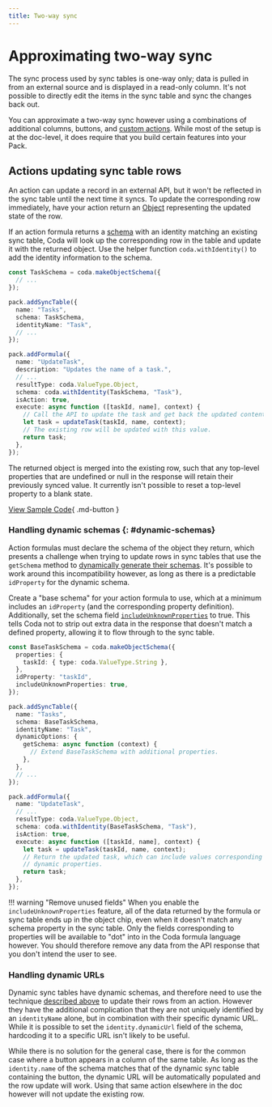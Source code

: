 ```yaml
---
title: Two-way sync
---
```


# Approximating two-way sync

The sync process used by sync tables is one-way only; data is pulled in from an external source and is displayed in a read-only column. It's not possible to directly edit the items in the sync table and sync the changes back out.

You can approximate a two-way sync however using a combinations of additional columns, buttons, and [custom actions][actions]. While most of the setup is at the doc-level, it does require that you build certain features into your Pack.


## Actions updating sync table rows

An action can update a record in an external API, but it won't be reflected in the sync table until the next time it syncs. To update the corresponding row immediately, have your action return an [Object][data_type_object] representing the updated state of the row.

If an action formula returns a [schema][schemas] with an identity matching an existing sync table, Coda will look up the corresponding row in the table and update it with the returned object. Use the helper function `coda.withIdentity()` to add the identity information to the schema.

```ts
const TaskSchema = coda.makeObjectSchema({
  // ...
});

pack.addSyncTable({
  name: "Tasks",
  schema: TaskSchema,
  identityName: "Task",
  // ...
});

pack.addFormula({
  name: "UpdateTask",
  description: "Updates the name of a task.",
  // ...
  resultType: coda.ValueType.Object,
  schema: coda.withIdentity(TaskSchema, "Task"),
  isAction: true,
  execute: async function ([taskId, name], context) {
    // Call the API to update the task and get back the updated content.
    let task = updateTask(taskId, name, context);
    // The existing row will be updated with this value.
    return task;
  },
});
```

The returned object is merged into the existing row, such that any top-level properties that are undefined or null in the response will retain their previously synced value. It currently isn't possible to reset a top-level property to a blank state.

[View Sample Code][samples_action_todoist]{ .md-button }


### Handling dynamic schemas {: #dynamic-schemas}

Action formulas must declare the schema of the object they return, which presents a challenge when trying to update rows in sync tables that use the `getSchema` method to [dynamically generate their schemas][getSchema]. It's possible to work around this incompatibility however, as long as there is a predictable `idProperty` for the dynamic schema.

Create a "base schema" for your action formula to use, which at a minimum includes an `idProperty` (and the corresponding property definition). Additionally, set the schema field [`includeUnknownProperties`][includeUnknownProperties] to true. This tells Coda not to strip out extra data in the response that doesn't match a defined property, allowing it to flow through to the sync table.

```ts
const BaseTaskSchema = coda.makeObjectSchema({
  properties: {
    taskId: { type: coda.ValueType.String },
  },
  idProperty: "taskId",
  includeUnknownProperties: true,
});

pack.addSyncTable({
  name: "Tasks",
  schema: BaseTaskSchema,
  identityName: "Task",
  dynamicOptions: {
    getSchema: async function (context) {
      // Extend BaseTaskSchema with additional properties.
    },
  },
  // ...
});

pack.addFormula({
  name: "UpdateTask",
  // ...
  resultType: coda.ValueType.Object,
  schema: coda.withIdentity(BaseTaskSchema, "Task"),
  isAction: true,
  execute: async function ([taskId, name], context) {
    let task = updateTask(taskId, name, context);
    // Return the updated task, which can include values corresponding to the
    // dynamic properties.
    return task;
  },
});
```

!!! warning "Remove unused fields"
    When you enable the `includeUnknownProperties` feature, all of the data returned by the formula or sync table ends up in the object chip, even when it doesn't match any schema property in the sync table. Only the fields corresponding to properties will be available to "dot" into in the Coda formula language however. You should therefore remove any data from the API response that you don't intend the user to see.


### Handling dynamic URLs

Dynamic sync tables have dynamic schemas, and therefore need to use the technique [described above](#dynamic-schemas) to update their rows from an action. However they have the additional complication that they are not uniquely identified by an `identityName` alone, but in combination with their specific dynamic URL. While it is possible to set the `identity.dynamicUrl` field of the schema, hardcoding it to a specific URL isn't likely to be useful.

While there is no solution for the general case, there is for the common case where a button appears in a column of the same table. As long as the `identity.name` of the schema matches that of the dynamic sync table containing the button, the dynamic URL will be automatically populated and the row update will work. Using that same action elsewhere in the doc however will not update the existing row.


[actions]: ../blocks/actions.md
[data_type_object]: ../basics/data-types.md#objects
[schemas]: schemas.md
[getSchema]: ../blocks/sync-tables/dynamic.md#get-schema
[includeUnknownProperties]: ../../reference/sdk/interfaces/core.ObjectSchemaDefinition.md#includeunknownproperties
[samples_action_todoist]: ../../samples/topic/action.md#update-row-in-sync-table
